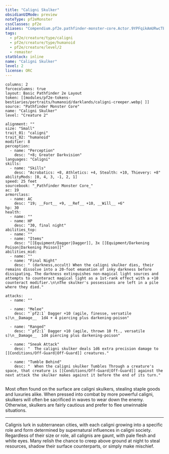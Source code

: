 ```yaml
---
title: "Caligni Skulker"
obsidianUIMode: preview
noteType: pf2eMonster
cssClasses: pf2e
aliases: "Compendium.pf2e.pathfinder-monster-core.Actor.9YPFqikAmURwcTEO" 
tags:
  - pf2e/creature/type/caligni
  - pf2e/creature/type/humanoid
  - pf2e/creature/level/2
  - remaster
statblock: inline
name: "Caligni Skulker"
level: 2
license: ORC
---
```


```statblock
columns: 2
forcecolumns: true
layout: Basic Pathfinder 2e Layout
token: [[modules/pf2e-tokens-bestiaries/portraits/humanoid/darklands/caligni-creeper.webp| ]]
source: "Pathfinder Monster Core"
name: "Caligni Skulker"
level: "Creature 2"

alignment: ""
size: "Small"
trait_01: "caligni"
trait_02: "humanoid"
modifier: 8
perception:
  - name: "Perception"
    desc: "+8; Greater Darkvision"
languages: "Caligni"
skills:
  - name: "Skills"
    desc: "Acrobatics: +8, Athletics: +4, Stealth: +10, Thievery: +8"
abilityMods: [0, 4, 3, -1, 2, 1]
speed: 25 feet
sourcebook: "_Pathfinder Monster Core_"
ac: 19
armorclass:
  - name: AC
    desc: "19; __Fort__ +9, __Ref__ +10, __Will__ +6"
hp: 30
health:
  - name: ""
  - name: HP
    desc: "30, final night"
abilities_top:
  - name: ""
  - name: "Items"
    desc: "[[Equipment/Dagger|Dagger]], 3x [[Equipment/Darkening Poison|Darkening Poison]]"
abilities_mid:
  - name: ""
  - name: "Final Night"
    desc: " (darkness,occult) When the caligni skulker dies, their remains dissolve into a 20-foot emanation of inky darkness before dissipating. The darkness extinguishes non-magical light sources and attempts to counteract magical light as a 1st-rank effect with a +10 counteract modifier.\n\nThe skulker's possessions are left in a pile where they died."

attacks:
  - name: ""

  - name: "Melee"
    desc: "`pf2:1` Dagger +10 (agile, finesse, versatile s)\n__Damage__  1d4 + 4 piercing plus darkening-poison"

  - name: "Ranged"
    desc: "`pf2:1` Dagger +10 (agile, thrown 10 ft., versatile s)\n__Damage__  1d4 piercing plus darkening-poison"

  - name: "Sneak Attack"
    desc: "  The caligni skulker deals 1d6 extra precision damage to [[Conditions/Off-Guard|Off-Guard]] creatures."

  - name: "Tumble Behind"
    desc: "  When the caligni skulker Tumbles Through a creature's space, that creature is [[Conditions/Off-Guard|Off-Guard]] against the next attack the skulker makes against it before the end of its turn."
 
```



Most often found on the surface are caligni skulkers, stealing staple goods and luxuries alike. When pressed into combat by more powerful caligni, skulkers will often be sacrificed in waves to wear down the enemy. Otherwise, skulkers are fairly cautious and prefer to flee unwinnable situations.

* * *

Calignis lurk in subterranean cities, with each caligni growing into a specific role and form determined by supernatural influences in caligni society. Regardless of their size or role, all calignis are gaunt, with pale flesh and white eyes. Many relish the chance to creep above ground at night to steal resources, shadow their surface counterparts, or simply make mischief.
